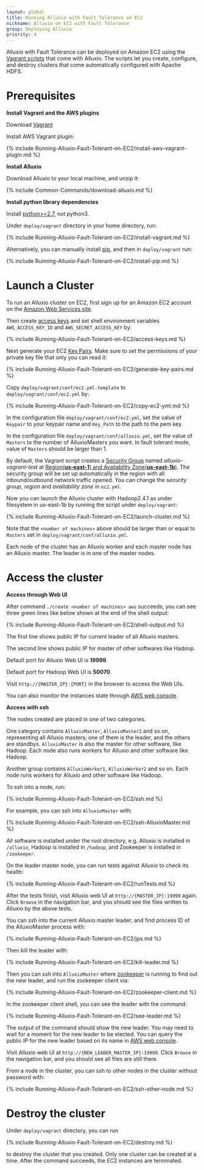 ```yaml
---
layout: global
title: Running Alluxio with Fault Tolerance on EC2
nickname: Alluxio on EC2 with Fault Tolerance
group: Deploying Alluxio
priority: 4
---
```


Alluxio with Fault Tolerance can be deployed on Amazon EC2 using the
[Vagrant scripts](https://github.com/alluxio/alluxio/tree/master/deploy/vagrant) that come with
Alluxio. The scripts let you create, configure, and destroy clusters that come automatically
configured with Apache HDFS.

# Prerequisites

**Install Vagrant and the AWS plugins**

Download [Vagrant](https://www.vagrantup.com/downloads.html)

Install AWS Vagrant plugin:

{% include Running-Alluxio-Fault-Tolerant-on-EC2/install-aws-vagrant-plugin.md %}

**Install Alluxio**

Download Alluxio to your local machine, and unzip it:

{% include Common-Commands/download-alluxio.md %}

**Install python library dependencies**

Install [python>=2.7](https://www.python.org/), not python3.

Under `deploy/vagrant` directory in your home directory, run:

{% include Running-Alluxio-Fault-Tolerant-on-EC2/install-vagrant.md %}

Alternatively, you can manually install [pip](https://pip.pypa.io/en/latest/installing/), and then
in `deploy/vagrant` run:

{% include Running-Alluxio-Fault-Tolerant-on-EC2/install-pip.md %}


# Launch a Cluster

To run an Alluxio cluster on EC2, first sign up for an Amazon EC2 account
on the [Amazon Web Services site](http://aws.amazon.com/).

Then create [access keys](https://aws.amazon.com/developers/access-keys/)
and set shell environment variables `AWS_ACCESS_KEY_ID` and `AWS_SECRET_ACCESS_KEY` by:

{% include Running-Alluxio-Fault-Tolerant-on-EC2/access-keys.md %}

Next generate your EC2
[Key Pairs](http://docs.aws.amazon.com/AWSEC2/latest/UserGuide/ec2-key-pairs.html). Make sure to set
the permissions of your private key file that only you can read it:

{% include Running-Alluxio-Fault-Tolerant-on-EC2/generate-key-pairs.md %}

Copy `deploy/vagrant/conf/ec2.yml.template` to `deploy/vagrant/conf/ec2.yml` by:

{% include Running-Alluxio-Fault-Tolerant-on-EC2/copy-ec2-yml.md %}

In the configuration file `deploy/vagrant/conf/ec2.yml`, set the value of `Keypair` to your keypair
name and `Key_Path` to the path to the pem key.

In the configuration file `deploy/vagrant/conf/alluxio.yml`, set the value of `Masters` to the
number of AlluxioMasters you want. In fault tolerant mode, value of `Masters` should be larger than
1.

By default, the Vagrant script creates a
[Security Group](http://docs.aws.amazon.com/AWSEC2/latest/UserGuide/using-network-security.html)
named *alluxio-vagrant-test* at
[Region(**us-east-1**) and Availability Zone(**us-east-1b**)](http://docs.aws.amazon.com/AWSEC2/latest/UserGuide/using-regions-availability-zones.html).
The security group will be set up automatically in the region with all inbound/outbound network
traffic opened. You can change the *security group*, *region* and *availability zone* in `ec2.yml`.

Now you can launch the Alluxio cluster with Hadoop2.4.1 as under filesystem in us-east-1b by running
the script under `deploy/vagrant`:

{% include Running-Alluxio-Fault-Tolerant-on-EC2/launch-cluster.md %}

Note that the `<number of machines>` above should be larger than or equal to `Masters` set in
`deploy/vagrant/conf/alluxio.yml`.

Each node of the cluster has an Alluxio worker and each master node has an Alluxio master. The leader
is in one of the master nodes.

# Access the cluster

**Access through Web UI**

After command `./create <number of machines> aws` succeeds, you can see three green lines like below
shown at the end of the shell output:

{% include Running-Alluxio-Fault-Tolerant-on-EC2/shell-output.md %}

The first line shows public IP for current leader of all Alluxio masters.

The second line shows public IP for master of other softwares like Hadoop.

Default port for Alluxio Web UI is **19999**.

Default port for Hadoop Web UI is **50070**.

Visit `http://{MASTER_IP}:{PORT}` in the browser to access the Web UIs.

You can also monitor the instances state through
[AWS web console](https://console.aws.amazon.com/console/home?region=us-east-1).

**Access with ssh**

The nodes created are placed in one of two categories.

One category contains `AlluxioMaster`, `AlluxioMaster2` and so on, representing all Alluxio masters;
one of them is the leader, and the others are standbys. `AlluxioMaster` is also the master for other
software, like Hadoop. Each node also runs workers for Alluxio and other software like Hadoop.

Another group contains `AlluxioWorker1`, `AlluxioWorker2` and so on. Each node runs workers
for Alluxio and other software like Hadoop.

To ssh into a node, run:

{% include Running-Alluxio-Fault-Tolerant-on-EC2/ssh.md %}

For example, you can ssh into `AlluxioMaster` with:

{% include Running-Alluxio-Fault-Tolerant-on-EC2/ssh-AlluxioMaster.md %}

All software is installed under the root directory, e.g. Alluxio is installed in `/alluxio`,
Hadoop is installed in `/hadoop`, and Zookeeper is installed in `/zookeeper`.

On the leader master node, you can run tests against Alluxio to check its health:

{% include Running-Alluxio-Fault-Tolerant-on-EC2/runTests.md %}

After the tests finish, visit Alluxio web UI at `http://{MASTER_IP}:19999` again. Click
`Browse` in the navigation bar, and you should see the files written to Alluxio by the
above tests.

You can ssh into the current Alluxio master leader, and find process ID of the AlluxioMaster
process with:

{% include Running-Alluxio-Fault-Tolerant-on-EC2/jps.md %}

Then kill the leader with:

{% include Running-Alluxio-Fault-Tolerant-on-EC2/kill-leader.md %}

Then you can ssh into `AlluxioMaster` where [zookeeper](http://zookeeper.apache.org/) is
running to find out the new leader, and run the zookeeper client via:

{% include Running-Alluxio-Fault-Tolerant-on-EC2/zookeeper-client.md %}

In the zookeeper client shell, you can see the leader with the command:

{% include Running-Alluxio-Fault-Tolerant-on-EC2/see-leader.md %}

The output of the command should show the new leader. You may need to wait for a moment for the
new leader to be elected. You can query the public IP for the new leader based on its name in
[AWS web console](https://console.aws.amazon.com/console/home?region=us-east-1).

Visit Alluxio web UI at `http://{NEW_LEADER_MASTER_IP}:19999`. Click `Browse` in the
navigation bar, and you should see all files are still there.

From a node in the cluster, you can ssh to other nodes in the cluster without password with:

{% include Running-Alluxio-Fault-Tolerant-on-EC2/ssh-other-node.md %}

# Destroy the cluster

Under `deploy/vagrant` directory, you can run

{% include Running-Alluxio-Fault-Tolerant-on-EC2/destroy.md %}

to destroy the cluster that you created. Only one cluster can be created at a time. After the
command succeeds, the EC2 instances are terminated.

